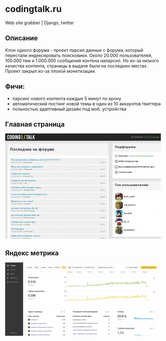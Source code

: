codingtalk.ru
=========================
Web site grabber | Django, twitter

Описание
-------------
Клон одного форума - проект парсил данные с форума, который перестали индексировать поисковики.
Около 20.000 пользователей, 100.000 тем и 1.000.000 сообщений контена напарсил. Но из-за низкого качества контента, страницы в выдаче были на последних местах.
Проект закрыл из-за плохой монетизации.

Фичи:
---------
- парсинг нового контента каждые 5 минут по крону
- автоматический постинг новой темы в один из 10 аккаунтов твиттера
- польностью адаптивный дизайн под моб. устройства

Главная страница
-----------------
![Alt text](https://github.com/streambuf/forum_clone/blob/master/screenshots/1.JPG?raw=true "")

Яндекс метрика
-------------------------------
![Alt text](https://github.com/streambuf/forum_clone/blob/master/screenshots/2.JPG?raw=true "")
